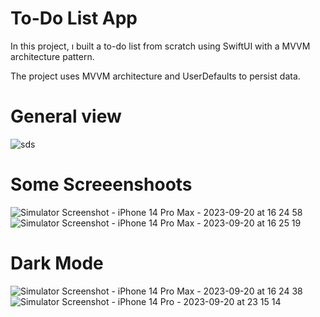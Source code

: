 # To-Do List App

In this project, ı built a to-do list from scratch using SwiftUI with a MVVM architecture pattern.

The project uses MVVM architecture and UserDefaults to persist data.
# General view
 ![sds](https://github.com/mutlucanozel/ToDoListApp/assets/125356427/51544033-efbd-451a-ae4c-eafeb0888535)   

# Some Screeenshoots

![Simulator Screenshot - iPhone 14 Pro Max - 2023-09-20 at 16 24 58](https://github.com/mutlucanozel/ToDoListApp/assets/125356427/a51a31a5-3cf7-4a27-96eb-73f1683e0f09) ![Simulator Screenshot - iPhone 14 Pro Max - 2023-09-20 at 16 25 19](https://github.com/mutlucanozel/ToDoListApp/assets/125356427/e25461a8-f178-41ef-b205-48dc063fd19e)


# Dark Mode

![Simulator Screenshot - iPhone 14 Pro Max - 2023-09-20 at 16 24 38](https://github.com/mutlucanozel/ToDoListApp/assets/125356427/d846e14e-76b0-46b4-b836-97b58b245494) ![Simulator Screenshot - iPhone 14 Pro - 2023-09-20 at 23 15 14](https://github.com/mutlucanozel/ToDoListApp/assets/125356427/9bd3383e-107c-4d5f-9fb6-133035a8c82e)
